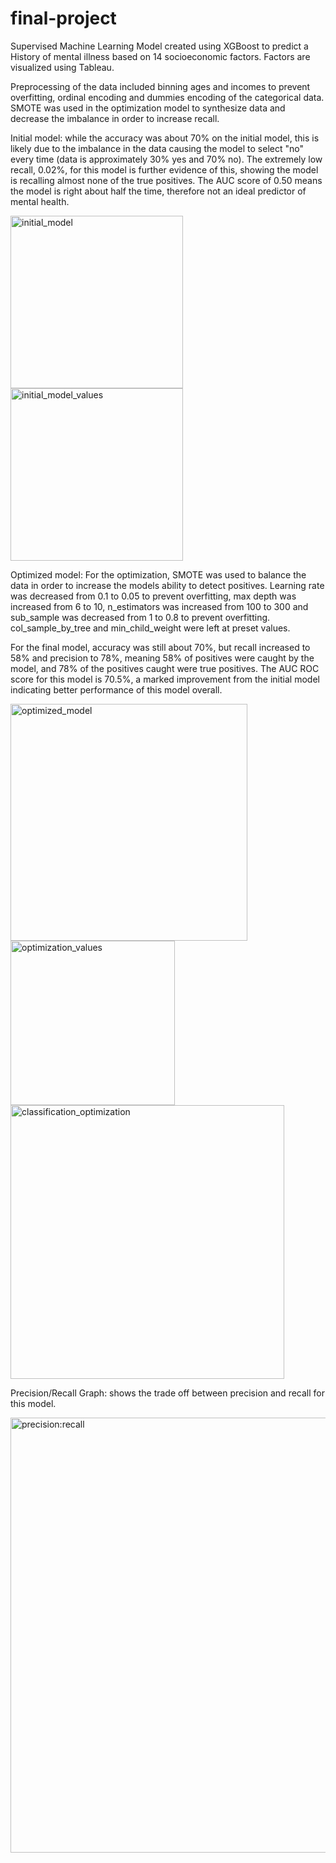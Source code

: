# final-project

Supervised Machine Learning Model created using XGBoost to predict a History of mental illness based on 14 socioeconomic factors. Factors are visualized using Tableau. 

Preprocessing of the data included binning ages and incomes to prevent overfitting, ordinal encoding and dummies encoding of the categorical data. SMOTE was used in the optimization model to synthesize data and decrease the imbalance in order to increase recall. 

Initial model: while the accuracy was about 70% on the initial model, this is likely due to the imbalance in the data causing the model to select "no" every time (data is approximately 30% yes and 70% no). The extremely low recall, 0.02%, for this model is further evidence of this, showing the model is recalling almost none of the true positives. The AUC score of 0.50 means the model is right about half the time, therefore not an ideal predictor of mental health. 

<img width="276" alt="initial_model" src="https://github.com/user-attachments/assets/5ea218e8-4f9f-4ca4-84ec-40d765592509" />

<img width="276" alt="initial_model_values" src="https://github.com/user-attachments/assets/35e03026-5e65-41ad-b4c1-0ce993a92b84" />

Optimized model: For the optimization, SMOTE was used to balance the data in order to increase the models ability to detect positives. Learning rate was decreased from 0.1 to 0.05 to prevent overfitting, max depth was increased from 6 to 10, n_estimators was increased from 100 to 300 and sub_sample was decreased from 1 to 0.8 to prevent overfitting. col_sample_by_tree and min_child_weight were left at preset values. 

For the final model, accuracy was still about 70%, but recall increased to 58% and precision to 78%, meaning 58% of positives were caught by the model, and 78% of the positives caught were true positives. The AUC ROC score for this model is 70.5%, a marked improvement from the initial model indicating better performance of this model overall. 

<img width="379" alt="optimized_model" src="https://github.com/user-attachments/assets/7f38f533-ab0c-4b11-acc9-289ce2d6a356" />

<img width="263" alt="optimization_values" src="https://github.com/user-attachments/assets/0ce8fcf1-63c0-4476-a184-6cf181d560a9" />


<img width="438" alt="classification_optimization" src="https://github.com/user-attachments/assets/08bf68d2-048a-48cf-bb6f-ec1831c1987d" />

Precision/Recall Graph: shows the trade off between precision and recall for this model. 

<img width="696" alt="precision:recall" src="https://github.com/user-attachments/assets/64fe950b-02b4-4381-8e9e-72def71462b3" />







